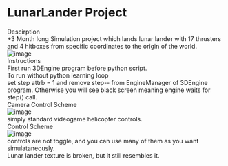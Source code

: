 # LunarLander Project
Descirption  
+3 Month long Simulation project which lands lunar lander with 17 thrusters and 4 hitboxes from specific coordinates to the origin of the world.   
![image](https://user-images.githubusercontent.com/92366936/221451725-44fe2458-5b27-4274-8d9f-bb80b6141950.png)   
Instructions  
First run 3DEngine program before python script.  
To run without python learning loop  
set step attrb = 1 and remove step-- from EngineManager of 3DEngine program. Otherwise you will see black screen meaning   engine waits for step() call.  
Camera Control Scheme  
![image](https://user-images.githubusercontent.com/92366936/222907945-355c6021-77d8-4eda-83e6-321f95ca4c43.png)  
simply standard videogame helicopter controls.  
Control Scheme  
![image](https://user-images.githubusercontent.com/92366936/222907649-8b79c130-afca-456c-b4b7-8c87c3c1932b.png)  
controls are not toggle, and you can use many of them as you want simulataneously.  
Lunar lander texture is broken, but it still resembles it.  
